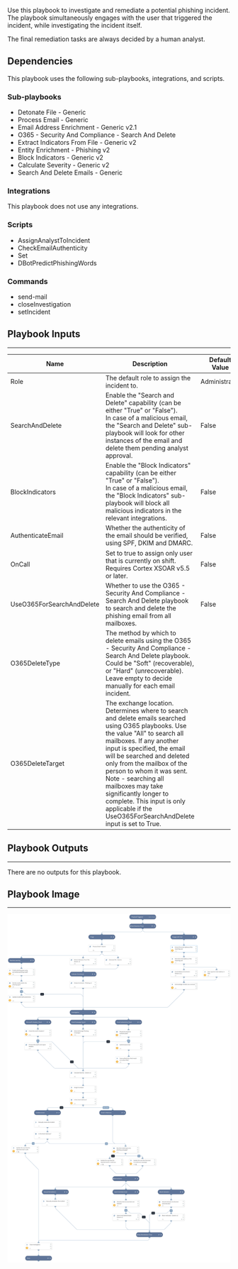 Use this playbook to investigate and remediate a potential phishing incident. The playbook simultaneously engages with the user that triggered the incident, while investigating the incident itself.

The final remediation tasks are always decided by a human analyst.

## Dependencies
This playbook uses the following sub-playbooks, integrations, and scripts.

### Sub-playbooks
* Detonate File - Generic
* Process Email - Generic
* Email Address Enrichment - Generic v2.1
* O365 - Security And Compliance - Search And Delete
* Extract Indicators From File - Generic v2
* Entity Enrichment - Phishing v2
* Block Indicators - Generic v2
* Calculate Severity - Generic v2
* Search And Delete Emails - Generic

### Integrations
This playbook does not use any integrations.

### Scripts
* AssignAnalystToIncident
* CheckEmailAuthenticity
* Set
* DBotPredictPhishingWords

### Commands
* send-mail
* closeInvestigation
* setIncident

## Playbook Inputs
---

| **Name** | **Description** | **Default Value** | **Required** |
| --- | --- | --- | --- |
| Role | The default role to assign the incident to. | Administrator | Required |
| SearchAndDelete | Enable the "Search and Delete" capability \(can be either "True" or "False"\).<br/>In case of a malicious email, the "Search and Delete" sub-playbook will look for other instances of the email and delete them pending analyst approval. | False | Optional |
| BlockIndicators | Enable the "Block Indicators" capability \(can be either "True" or "False"\).<br/>In case of a malicious email, the "Block Indicators" sub-playbook will block all malicious indicators in the relevant integrations. | False | Optional |
| AuthenticateEmail | Whether the authenticity of the email should be verified, using SPF, DKIM and DMARC. | False | Optional |
| OnCall | Set to true to assign only user that is currently on shift. Requires Cortex XSOAR v5.5 or later. | False | Optional |
| UseO365ForSearchAndDelete | Whether to use the O365 - Security And Compliance - Search And Delete playbook to search and delete the phishing email from all mailboxes. | False | Optional |
| O365DeleteType | The method by which to delete emails using the O365 - Security And Compliance - Search And Delete playbook. Could be "Soft" \(recoverable\), or "Hard" \(unrecoverable\). Leave empty to decide manually for each email incident. |  | Optional |
| O365DeleteTarget | The exchange location. Determines where to search and delete emails searched using O365 playbooks. Use the value "All" to search all mailboxes. If any another input is specified, the email will be searched and deleted only from the mailbox of the person to whom it was sent. Note - searching all mailboxes may take significantly longer to complete. This input is only applicable if the UseO365ForSearchAndDelete input is set to True. |  | Optional |

## Playbook Outputs
---
There are no outputs for this playbook.

## Playbook Image
---
![Phishing Investigation - Generic v2](https://raw.githubusercontent.com/demisto/content/a86b72b40e793b86bc9a795c4a5b155517153fe3/Packs/Phishing/doc_files/Phishing_Investigation_-_Generic_v2_-_6_0.png)